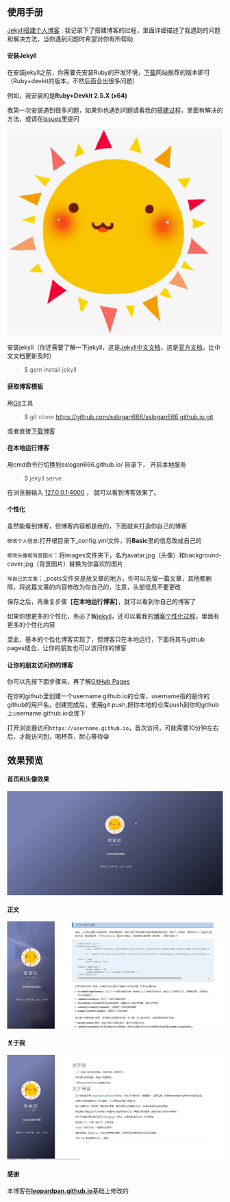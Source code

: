 ## 使用手册

[Jekyll搭建个人博客](http://blog.ojx666.xyz/tags/#%E5%8D%9A%E5%AE%A2-ref)  :  我记录下了搭建博客的过程，里面详细描述了我遇到的问题和解决方法，当你遇到问题时希望对你有所帮助

#### 安装Jekyll

在安装jekyll之前，你需要先安装Ruby的开发环境，[下载](https://rubyinstaller.org/downloads/)网站推荐的版本即可（Ruby+devkit的版本，不然后面会出很多问题）

例如，我安装的是**Ruby+Devkit 2.5.X (x64)**

我第一次安装遇到很多问题，如果你也遇到问题请看我的[搭建过程](http://blog.ojx666.xyz/tags/#%E5%8D%9A%E5%AE%A2-ref)，里面有解决的方法，或请在[Issues](https://github.com/sslogan666/sslogan666.github.io/issues)里提问

![mark](/images/avatar.jpg)

安装jekyll（你还需要了解一下jekyll，这是[Jekyll中文文档](http://jekyllcn.com/docs/home/)，这是[官方文档](https://jekyllrb.com/docs/)，比中文文档更新及时）

> $ gem install jekyll

#### 获取博客模板

用[Git](https://git-scm.com/)工具

> $ git clone https://github.com/sslogan666/sslogan666.github.io.git

或者直接[下载博客](https://codeload.github.com/sslogan666/sslogan666.github.io/zip/master) 

#### 在本地运行博客

用cmd命令行切换到sslogan666.github.io/ 目录下， 开启本地服务 

> $ jekyll serve

在浏览器输入 [127.0.0.1:4000](127.0.0.1:4000) ， 就可以看到博客效果了。   

#### 个性化

虽然能看到博客，但博客内容都是我的，下面就来打造你自己的博客

`修改个人信息`:打开根目录下_config.yml文件，将**Basic**里的信息改成自己的

`修改头像和背景图片`：将images文件夹下，名为avatar.jpg（头像）和background-cover.jpg（背景图片）替换为你喜欢的图片

`写自己的文章`：_posts文件夹是放文章的地方，你可以先留一篇文章，其他都删除，将这篇文章的内容修改为你自己的，注意，头部信息不要更改

保存之后，再重复步骤【**在本地运行博客**】，就可以看到你自己的博客了

如果你想更多的个性化，务必了解[jekyll](http://jekyllcn.com/docs/home/)，还可以看我的[博客个性化过程](http://blog.ojx666.xyz/2019/07/jekyll%E6%90%AD%E5%BB%BA%E4%B8%AA%E4%BA%BA%E5%8D%9A%E5%AE%A22/)，里面有更多的个性化内容

至此，基本的个性化博客实现了，但博客只在本地运行，下面将其与github pages结合，让你的朋友也可以访问你的博客   

#### 让你的朋友访问你的博客

你可以先按下面步骤来，再了解[GitHub Pages](https://pages.github.com/)

在你的github里创建一个username.github.io的仓库，username指的是你的github的用户名，创建完成后，使用git push,把你本地的仓库push到你的github上username.github.io仓库下

打开浏览器访问`https://username.github.io`，首次访问，可能需要10分钟左右后，才能访问到，喝杯茶，耐心等待:grin:


## 效果预览

#### 首页和头像效果

![mark](images/posts/t2.gif)

#### 正文

![mark](images/posts/t3.jpg)

#### 关于我

![mark](images/posts/t4.jpg)   

#### 感谢   

本博客在[**leopardpan.github.io**](https://github.com/leopardpan/leopardpan.github.io/)基础上修改的  

